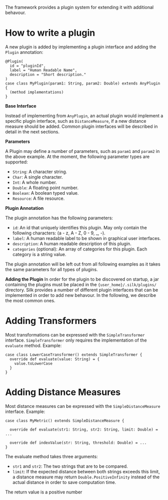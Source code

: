 The framework provides a plugin system for extending it with additional behavour.

How to write a plugin
=====================

A new plugin is added by implementing a plugin interface and adding the `Plugin` annotation:

    @Plugin(
      id = "pluginId",
      label = "Human Readable Name",
      description = "Short description."
    )
    case class MyPlugin(param1: String, param2: Double) extends AnyPlugin {
      (method implementations)
    }

**Base Interface**

Instead of implementing from `AnyPlugin`, an actual plugin would implement a specific plugin interface, such as `DistanceMeasure`, if a new distance measure should be added. Common plugin interfaces will be described in detail in the next sections.

**Parameters**

A Plugin may define a number of parameters, such as `param1` and `param2` in the above example. At the moment, the following parameter types are supported:

-   `String`: A character string.
-   `Char`: A single character.
-   `Int`: A whole number.
-   `Double`: A floating point number.
-   `Boolean`: A boolean typed value.
-   `Resource`: A file resource.

**Plugin Annotation**

The plugin annotation has the following parameters:

-   `id`: An id that uniquely identifies this plugin. May only contain the following characters: (a - z, A - Z, 0 - 9, \_, -).
-   `label`: A human readable label to be shown in graphical user interfaces.
-   `description`: A human readable description of this plugin.
-   `categories` (optional): An array of categories for this plugin. Each category is a string value.

The plugin annotation will be left out from all following examples as it takes the same parameters for all types of plugins.

**Adding the Plugin**
In order for the plugin to be discovered on startup, a jar containing the plugins must be placed in the `{user_home}/.silk/plugins/` directory. Silk provides a number of different plugin interfaces that can be implemented in order to add new behavour. In the following, we describe the most common ones.

Adding Transformers
===================

Most transformations can be expressed with the `SimpleTransformer` interface. `SimpleTransformer` only requires the implementation of the `evaluate` method.
Example:

    case class LowerCaseTransformer() extends SimpleTransformer {
      override def evaluate(value: String) = {
        value.toLowerCase
      }
    }

Adding Distance Measures
========================

Most distance measures can be expressed with the `SimpleDistanceMeasure` interface. Example:

    case class MyMetric() extends SimpleDistanceMeasure {

      override def evaluate(str1: String, str2: String, limit: Double) = ...

      override def indexValue(str: String, threshold: Double) = ...
    }

The evaluate method takes three arguments:

-   `str1` and `str2`: The two strings that are to be compared.
-   `limit`: If the expected distance between both strings exceeds this limit, a distance measure may return `Double.PositiveInfinity` instead of the actual distance in order to save computation time.

The return value is a positive number